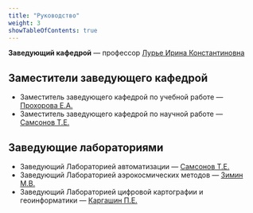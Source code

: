 ```yaml
---
title: "Руководство"
weight: 3
showTableOfContents: true
---
```


**Заведующий кафедрой** — профессор [Лурье Ирина Константиновна]()

## Заместители заведующего кафедрой

* Заместитель заведующего кафедрой по учебной работе — [Прохорова Е.А.]()
* Заместитель заведующего кафедрой по научной работе — [Самсонов Т.Е.]()

## Заведующие лабораториями

* Заведующий Лабораторией автоматизации — [Самсонов Т.Е.]()
* Заведующий Лабораторией аэрокосмических методов — [Зимин М.В.]()
* Заведующий Лабораторией цифровой картографии и геоинформатики — [Каргашин П.Е.]()